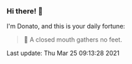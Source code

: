 ### Hi there! 👋 

I'm Donato, and this is your daily fortune:

> 🥠 A closed mouth gathers no feet.

Last update: Thu Mar 25 09:13:28 2021